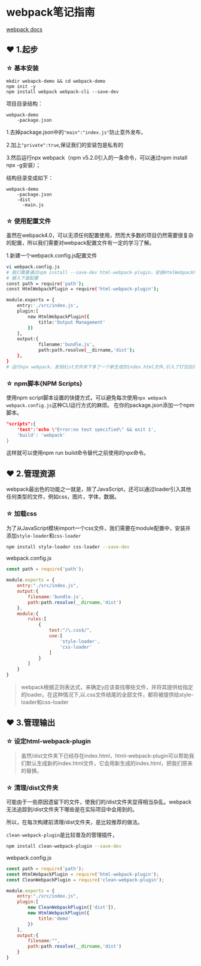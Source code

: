 # webpack笔记指南

[webpack docs](https://www.webpackjs.com/)


## ❤ 1.起步
### ☆ 基本安装
```
mkdir webapck-demo && cd webpack-demo
npm init -y
npm install webpack webpack-cli --save-dev
```
项目目录结构：
```
webpack-demo
    -package.json
```
1.去掉package.json中的`"main":"index.js"`防止意外发布，

2.加上`"private":true`,保证我们的安装包是私有的

3.然后运行npx webpack（npm v5.2.0引入的一条命令，可以通过npm install npx -g安装）；

结构目录变成如下：
```
webpack-demo
    -package.json
    -dist
      -main.js
```
### ☆ 使用配置文件
虽然在webpack4.0，可以无须任何配置使用，然而大多数的项目仍然需要很复杂的配置，所以我们需要对webpack配置文件有一定的学习了解。

1.新建一个webpack.config.js配置文件
```bash
vi webpack.config.js
# 我们需要通过npm install --save-dev html-webpack-plugin，安装HtmlWebpackPlugin；有关它的作用，下面会在具体介绍。
# 键入下面配置
const path = require('path');
const HtmlWebpackPlugin = require('html-webpack-plugin');

module.exports = {
    entry:'./src/index.js',
    plugin:[
        new HtmlWebpackPlugin({
            title:'Output Management'
        })
    ],
    output:{
            filename:'bundle.js',
            path:path.resolve(__dirname,'dist');
    },
}
# 运行npx webpack。发现dist文件夹下多了一个新生成的index.html文件,引入了打包后的bundle.js,title是我们在HtmlWebpackPlugin中指定的
```

### ☆ npm脚本{NPM Scripts}
使用npm script脚本设置的快捷方式，可以避免每次使用`npx webpack webpack.config.js`这种CLI运行方式的麻烦。
在你的package.json添加一个npm脚本。
```json
"scripts":{
    'test':'echo \"Error:no test specified\" && exit 1',
    'build': 'webpack'
}
```
这样就可以使用npm run build命令替代之前使用的npx命令。

## ❤ 2.管理资源

webpack最出色的功能之一就是，除了JavaScript，还可以通过loader引入其他任何类型的文件，例如css，图片，字体，数据。

### ☆ 加载css
为了从JavaScript模块import一个css文件，我们需要在module配置中，安装并添加`style-loader`和`css-loader`
```bash
npm install style-loader css-loader --save-dev
```
webpack.config.js
```js
const path = require('path');

module.exports = {
    entry:"./src/index.js",
    output:{
        filename:'bundle.js',
        path:path.resolve(__dirname,'dist')
    },
    module:{
        rules:[
            {
                test:"/\.css$/",
                use:[
                    'style-loader',
                    'css-loader'
                ]
            }
        ]
    }
}
```
> webpack根据正则表达式，来确定y应该查找哪些文件，并将其提供给指定的loader。在这种情况下,以.css文件结尾的全部文件，都将被提供给style-loader和css-loader

## ❤ 3.管理输出

### ☆ 设定html-webpack-plugin
> 虽然/dist文件夹下已经存在index.html，html-webpack-plugin可以帮助我们默认生成新的index.html文件，它会用新生成的index.html，把我们原来的替换。

### ☆ 清理/dist文件夹
可能由于一些原因遗留下的文件，使我们的/dist文件夹显得相当杂乱。webpack无法追踪到/dist文件夹下哪些是在实际项目中会用到的。

所以，在每次构建前清理/dist文件夹，是比较推荐的做法。

`clean-webpack-plugin`是比较普及的管理插件，
```bash
npm install clean-webpack-plugin --save-dev
```
webpack.config.js
```js
const path = require('path');
const HtmlWebpackPlugin = require('html-webpack-plugin');
const CleanWebpackPlugin = require('clean-webpack-plugin');

module.exports = {
    entry:"./src/index.js",
    plugin:[
        new CleanWebpackPlugin(['dist']),
        new HtmlWebpackPlugin({
            title:'demo'
        })
    ],
    output:{
        filename:"",
        path:path.resolve(__dirname,'dist')
    }
}
```